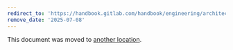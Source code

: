 ```yaml
---
redirect_to: 'https://handbook.gitlab.com/handbook/engineering/architecture/design-documents/object_pools/'
remove_date: '2025-07-08'
---
```


<!-- markdownlint-disable -->
<!-- vale off -->

This document was moved to [another location](https://handbook.gitlab.com/handbook/engineering/architecture/design-documents/object_pools/).

<!-- This redirect file can be deleted after <2025-07-08>. -->
<!-- Redirects that point to other docs in the same project expire in three months. -->
<!-- Redirects that point to docs in a different project or site (for example, link is not relative and starts with `https:`) expire in one year. -->
<!-- Before deletion, see: https://docs.gitlab.com/ee/development/documentation/redirects.html -->
